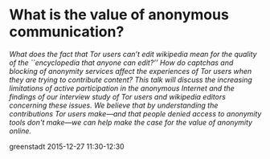 # What is the value of anonymous communication?

*What does the fact that Tor users can’t edit wikipedia mean for the quality of the ``encyclopedia that anyone can edit?’’ How do captchas and blocking of anonymity services affect the experiences of Tor users when they are trying to contribute content? This talk will discuss the increasing limitations of active participation in the anonymous Internet and the findings of our interview study of Tor users and wikipedia editors concerning these issues. We believe that by understanding the contributions Tor users make—and that people denied access to anonymity tools don't make—we can help make the case for the value of anonymity online.*

greenstadt 2015-12-27 11:30-12:30
